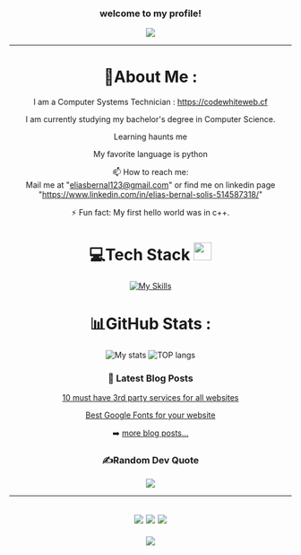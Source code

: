 <h3 align="center">
  welcome to my profile!
  
</h3>
<p align="center">
  <a href="https://github.com/CodeWhiteWeb/CodeWhiteWeb"><img src="https://readme-typing-svg.herokuapp.com?color=%2336BCF7&center=true&vCenter=true&lines=Hi+%2C+welcome+to+my+Github+page;I+am+CodeWhiteWeb;I+am+a+High+school+student;Web+Dev;Game+Dev;Bot+Dev;Crypto+Lover+%3C3"></a>
</p>

---
<div align="center">
  
# 💫About Me :
I am a Computer Systems Technician : https://codewhiteweb.cf
  
I am currently studying my bachelor's degree in Computer Science.

Learning haunts me 

My favorite language is python

  📫 How to reach me:  
  Mail me at "eliasbernal123@gmail.com" or 
  find me on linkedin page "https://www.linkedin.com/in/elias-bernal-solis-514587318/"

⚡ Fun fact: My first hello world was in c++.

# 💻Tech Stack <img src = "https://media2.giphy.com/media/QssGEmpkyEOhBCb7e1/giphy.gif?cid=ecf05e47a0n3gi1bfqntqmob8g9aid1oyj2wr3ds3mg700bl&rid=giphy.gif" width = 32px> 
[![My Skills](https://skillicons.dev/icons?i=cs,cpp,git,github,py,mysql&perline=3)](https://skillicons.dev)

# 📊GitHub Stats :
<img alt="My stats" src="https://github-readme-stats.vercel.app/api?username=EliasBS76"/>

<img alt="TOP langs" src="https://github-readme-stats.vercel.app/api/top-langs/?username=EliasBS76"/>


### 📕 Latest Blog Posts

<!-- BLOG-POST-LIST:START -->
 [10 must have 3rd party services for all websites](https://dev.to/codewhiteweb/10-must-have-3rd-party-services-for-all-websites-584m)
  
 [Best Google Fonts for your website](https://dev.to/codewhiteweb/best-google-fonts-for-your-website-3e5k)
<!-- BLOG-POST-LIST:END -->

➡️ [more blog posts...](https://dev.to/codewhiteweb)

### ✍️Random Dev Quote
![](https://quotes-github-readme.vercel.app/api?type=horizontal&theme=merko)

---
![](https://forthebadge.com/images/badges/powered-by-black-magic.svg)
![](http://ForTheBadge.com/images/badges/built-by-developers.svg)
![](https://forthebadge.com/images/badges/uses-brains.svg)
---
![](https://komarev.com/ghpvc/?username=CodeWhiteWeb&label=Visitors+Count&color=brightgreen)
</div>
